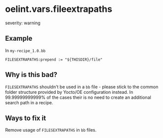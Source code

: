 # oelint.vars.fileextrapaths

severity: warning

## Example

In ``my-recipe_1.0.bb``

```
FILESEXTRAPATHS:prepend := "${THISDIR}/file"
```

## Why is this bad?

``FILESEXTRAPATHS`` shouldn't be used in a ``bb`` file - please stick to the common folder structure provided by
Yocto/OE configuration instead.
In 99.99999999999% of the cases their is no need to create an additional search path in a recipe.

## Ways to fix it

Remove usage of ``FILESEXTRAPATHS`` in ``bb`` files.
